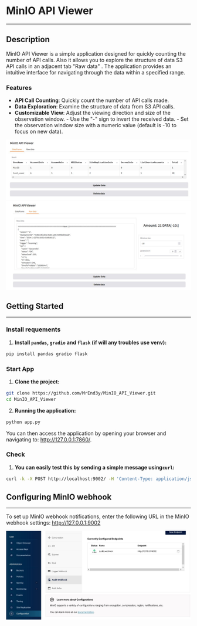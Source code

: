# MinIO API Viewer
---
## Description

MinIO API Viewer is a simple application designed for quickly counting the number of API calls. Also it allows you to explore the structure of data S3 API calls in an adjacent tab "Raw data" . The application provides an intuitive interface for navigating through the data within a specified range.
### Features 

- **API Call Counting**: Quickly count the number of API calls made. 
- **Data Exploration**: Examine the structure of data from S3 API calls. 
- **Customizable View**: Adjust the viewing direction and size of the observation window. - Use the "-" sign to invert the received data. - Set the observation window size with a numeric value (default is -10 to focus on new data).

![img1](imgs/img1.JPG)
![img1](imgs/img2.JPG)
## Getting Started
---
### Install requements

1. **Install  `pandas`, `gradio` and  `flask` (if will any troubles use venv):** 
```bash 
pip install pandas gradio flask
```
### Start App

1. **Clone the project:**
```bash
git clone https://github.com/MrEnd3y/MinIO_API_Viewer.git
cd MinIO_API_Viewer
```
2. **Running the application:**
```bash
python app.py
```
You can then access the application by opening your browser and navigating to: <http://127.0.0.1:7860/>.
### Check

1. **You can easily test this by sending a simple message using`curl`:**
```bash
curl -k -X POST http://localhost:9002/ -H 'Content-Type: application/json' -d '{"name": "MinIO", "message": "hello!"}'
```
## Configuring MinIO webhook
---
To set up MinIO webhook notifications, enter the following URL in the MinIO webhook settings:
<http://127.0.0.1:9002>

![img3](imgs/img3.JPG)
